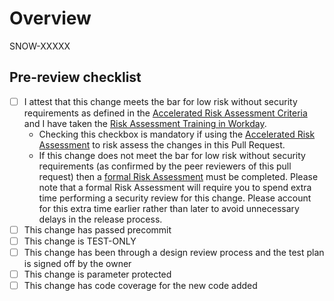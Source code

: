 <!-- Text inside of HTML comment blocks will NOT appear in your pull request description -->
<!-- Formatting information can be found at https://www.markdownguide.org/basic-syntax/ -->
# Overview

SNOW-XXXXX

<!--
Why is this review being requested?  The full details should be in the JIRA, but the review should focus on the fix/change being implemented.
If there are multiple steps in the Jira, which step is this?
-->

## Pre-review checklist
<!-- - [ ] This change fixes Jira SNOW-XXXXX -->
- [ ] I attest that this change meets the bar for low risk without security requirements as defined in the [Accelerated Risk Assessment Criteria](https://developer-handbook.m1.us-west-2.aws.app.snowflake.com/docs/reference/security-review/accelerated-risk-assessment/#eligibility) and I have taken the [Risk Assessment Training in Workday](https://wd5.myworkday.com/snowflake/learning/course/6c613806284a1001f111fedf3e4e0000).
    - Checking this checkbox is mandatory if using the [Accelerated Risk Assessment](https://developer-handbook.m1.us-west-2.aws.app.snowflake.com/docs/reference/security-review/accelerated-risk-assessment/) to risk assess the changes in this Pull Request.
    - If this change does not meet the bar for low risk without security requirements (as confirmed by the peer reviewers of this pull request) then a [formal Risk Assessment](https://developer-handbook.m1.us-west-2.aws.app.snowflake.com/docs/reference/security-review/risk-assessment/) must be completed. Please note that a formal Risk Assessment will require you to spend extra time performing a security review for this change. Please account for this extra time earlier rather than later to avoid unnecessary delays in the release process.
- [ ] This change has passed precommit
- [ ] This change is TEST-ONLY
- [ ] This change has been through a design review process and the test plan is signed off by the owner
- [ ] This change is parameter protected
- [ ] This change has code coverage for the new code added
<!-- - [ ] This change requires security review -->
<!-- - [ ] This change includes parameter changes -->

